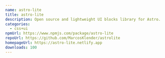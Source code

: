 ```yaml
---
name: astro-lite
title: astro-lite
description: Open source and lightweight UI blocks library for Astro.
categories:
  - css+ui
npmUrl: https://www.npmjs.com/package/astro-lite
repoUrl: https://github.com/MarcosKlender/astrolite
homepageUrl: https://astro-lite.netlify.app
downloads: 100
---
```

